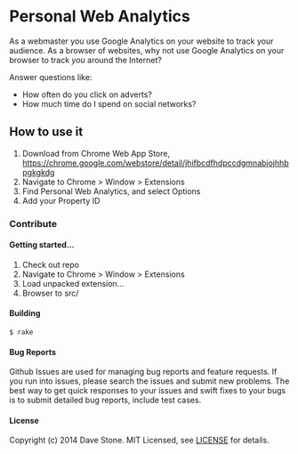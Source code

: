 # Personal Web Analytics

As a webmaster you use Google Analytics on your website to track your audience. As a browser of websites, why not use Google Analytics on your browser to track *you* around the Internet?

Answer questions like:

- How often do you click on adverts?
- How much time do I spend on social networks?

## How to use it

1. Download from Chrome Web App Store, https://chrome.google.com/webstore/detail/jhifbcdfhdpccdgmnabjojhhbpgkgkdg
2. Navigate to Chrome > Window > Extensions
3. Find Personal Web Analytics, and select Options
4. Add your Property ID

### Contribute

#### Getting started...

1. Check out repo
2. Navigate to Chrome > Window > Extensions
3. Load unpacked extension...
4. Browser to src/

#### Building

```
$ rake
```

#### Bug Reports

Github Issues are used for managing bug reports and feature requests. If you run into issues, please search the issues and submit new problems. The best way to get quick responses to your issues and swift fixes to your bugs is to submit detailed bug reports, include test cases.

#### License

Copyright (c) 2014 Dave Stone. MIT Licensed, see [LICENSE](src/LICENSE.md) for details.
